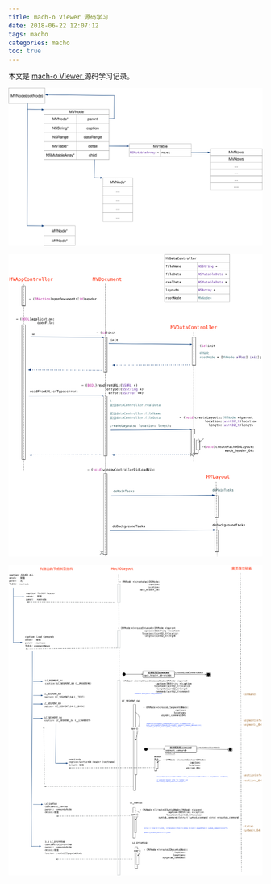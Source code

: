 ```yaml
---
title: mach-o Viewer 源码学习
date: 2018-06-22 12:07:12
tags: macho
categories: macho
toc: true
---
```



 本文是 [mach-o Viewer ](https://github.com/gdbinit/MachOView)源码学习记录。
 
<!--more-->

![数据结构](machoviewer/datastruct.png)

![代码结构](machoviewer/overrall.png)

![domainTask](machoviewer/domainTask.png)
